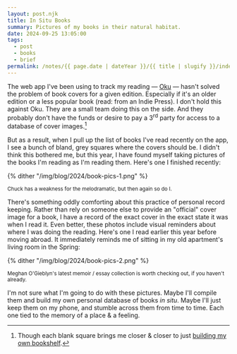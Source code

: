 ```yaml
---
layout: post.njk
title: In Situ Books
summary: Pictures of my books in their natural habitat.
date: 2024-09-25 13:05:00
tags:
  - post
  - books
  - brief
permalink: /notes/{{ page.date | dateYear }}/{{ title | slugify }}/index.html
---
```


The web app I've been using to track my reading — [Oku](https://oku.club) — hasn't solved the problem of book covers for a given edition. Especially if it's an older edition or a less popular book (read: from an Indie Press). I don't hold this against Oku. They are a small team doing this on the side. And they probably don't have the funds or desire to pay a 3<sup>rd</sup> party for access to a database of cover images.[^1]

But as a result, when I pull up the list of books I've read recently on the app, I see a bunch of bland, grey squares where the covers should be. I didn't think this bothered me, but this year, I have found myself taking pictures of the books I'm reading as I'm reading them. Here's one I finished recently:

{% dither "/img/blog/2024/book-pics-1.png" %}
<div class="center-text"><small>Chuck has a weakness for the melodramatic, but then again so do I.</small></div>

There's something oddly comforting about this practice of personal record keeping. Rather than rely on someone else to provide an "official" cover image for a book, I have a record of the exact cover in the exact state it was when I read it. Even better, these photos include visual reminders about where I was doing the reading. Here's one I read earlier this year before moving abroad. It immediately reminds me of sitting in my old apartment's living room in the Spring:

{% dither "/img/blog/2024/book-pics-2.png" %}
<div class="center-text"><small>Meghan O'Gieblyn's latest memoir / essay collection is worth checking out, if you haven't already.</small></div>

I'm not sure what I'm going to do with these pictures. Maybe I'll compile them and build my own personal database of books _in situ_. Maybe I'll just keep them on my phone, and stumble across them from time to time. Each one tied to the memory of a place & a feeling.


[^1]: Though each blank square brings me closer & closer to just [building my own bookshelf](https://github.com/riastrad/cyberbspace/issues/30).
